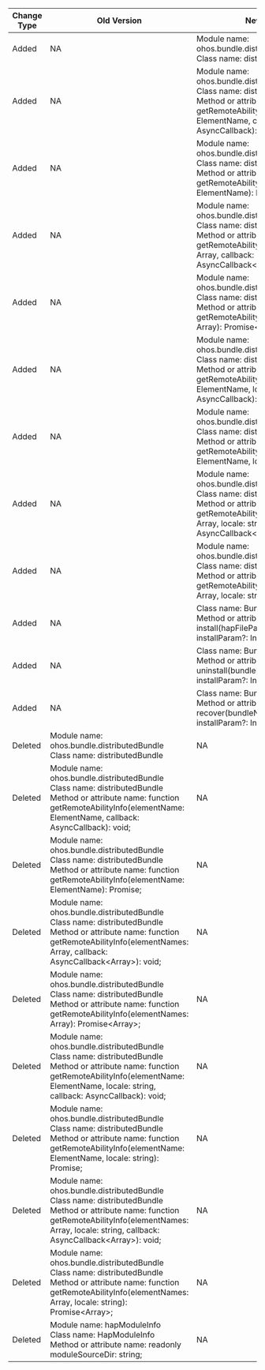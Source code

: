 | Change Type | Old Version | New Version | d.ts File |
| ---- | ------ | ------ | -------- |
|Added|NA|Module name: ohos.bundle.distributedBundleManager<br>Class name: distributedBundleManager|@ohos.bundle.distributedBundleManager.d.ts|
|Added|NA|Module name: ohos.bundle.distributedBundleManager<br>Class name: distributedBundleManager<br>Method or attribute name: function getRemoteAbilityInfo(elementName: ElementName, callback: AsyncCallback<RemoteAbilityInfo>): void;|@ohos.bundle.distributedBundleManager.d.ts|
|Added|NA|Module name: ohos.bundle.distributedBundleManager<br>Class name: distributedBundleManager<br>Method or attribute name: function getRemoteAbilityInfo(elementName: ElementName): Promise<RemoteAbilityInfo>;|@ohos.bundle.distributedBundleManager.d.ts|
|Added|NA|Module name: ohos.bundle.distributedBundleManager<br>Class name: distributedBundleManager<br>Method or attribute name: function getRemoteAbilityInfo(elementNames: Array<ElementName>, callback: AsyncCallback<Array<RemoteAbilityInfo>>): void;|@ohos.bundle.distributedBundleManager.d.ts|
|Added|NA|Module name: ohos.bundle.distributedBundleManager<br>Class name: distributedBundleManager<br>Method or attribute name: function getRemoteAbilityInfo(elementNames: Array<ElementName>): Promise<Array<RemoteAbilityInfo>>;|@ohos.bundle.distributedBundleManager.d.ts|
|Added|NA|Module name: ohos.bundle.distributedBundleManager<br>Class name: distributedBundleManager<br>Method or attribute name: function getRemoteAbilityInfo(elementName: ElementName, locale: string, callback: AsyncCallback<RemoteAbilityInfo>): void;|@ohos.bundle.distributedBundleManager.d.ts|
|Added|NA|Module name: ohos.bundle.distributedBundleManager<br>Class name: distributedBundleManager<br>Method or attribute name: function getRemoteAbilityInfo(elementName: ElementName, locale: string): Promise<RemoteAbilityInfo>;|@ohos.bundle.distributedBundleManager.d.ts|
|Added|NA|Module name: ohos.bundle.distributedBundleManager<br>Class name: distributedBundleManager<br>Method or attribute name: function getRemoteAbilityInfo(elementNames: Array<ElementName>, locale: string, callback: AsyncCallback<Array<RemoteAbilityInfo>>): void;|@ohos.bundle.distributedBundleManager.d.ts|
|Added|NA|Module name: ohos.bundle.distributedBundleManager<br>Class name: distributedBundleManager<br>Method or attribute name: function getRemoteAbilityInfo(elementNames: Array<ElementName>, locale: string): Promise<Array<RemoteAbilityInfo>>;|@ohos.bundle.distributedBundleManager.d.ts|
|Added|NA|Class name: BundleInstaller<br>Method or attribute name: install(hapFilePaths: Array<string>, installParam?: InstallParam) : Promise<void>;|@ohos.bundle.installer.d.ts|
|Added|NA|Class name: BundleInstaller<br>Method or attribute name: uninstall(bundleName: string, installParam?: InstallParam) : Promise<void>;|@ohos.bundle.installer.d.ts|
|Added|NA|Class name: BundleInstaller<br>Method or attribute name: recover(bundleName: string, installParam?: InstallParam) : Promise<void>;|@ohos.bundle.installer.d.ts|
|Deleted|Module name: ohos.bundle.distributedBundle<br>Class name: distributedBundle|NA|@ohos.bundle.distributedBundle.d.ts|
|Deleted|Module name: ohos.bundle.distributedBundle<br>Class name: distributedBundle<br>Method or attribute name: function getRemoteAbilityInfo(elementName: ElementName, callback: AsyncCallback<RemoteAbilityInfo>): void;|NA|@ohos.bundle.distributedBundle.d.ts|
|Deleted|Module name: ohos.bundle.distributedBundle<br>Class name: distributedBundle<br>Method or attribute name: function getRemoteAbilityInfo(elementName: ElementName): Promise<RemoteAbilityInfo>;|NA|@ohos.bundle.distributedBundle.d.ts|
|Deleted|Module name: ohos.bundle.distributedBundle<br>Class name: distributedBundle<br>Method or attribute name: function getRemoteAbilityInfo(elementNames: Array<ElementName>, callback: AsyncCallback<Array<RemoteAbilityInfo>>): void;|NA|@ohos.bundle.distributedBundle.d.ts|
|Deleted|Module name: ohos.bundle.distributedBundle<br>Class name: distributedBundle<br>Method or attribute name: function getRemoteAbilityInfo(elementNames: Array<ElementName>): Promise<Array<RemoteAbilityInfo>>;|NA|@ohos.bundle.distributedBundle.d.ts|
|Deleted|Module name: ohos.bundle.distributedBundle<br>Class name: distributedBundle<br>Method or attribute name: function getRemoteAbilityInfo(elementName: ElementName, locale: string, callback: AsyncCallback<RemoteAbilityInfo>): void;|NA|@ohos.bundle.distributedBundle.d.ts|
|Deleted|Module name: ohos.bundle.distributedBundle<br>Class name: distributedBundle<br>Method or attribute name: function getRemoteAbilityInfo(elementName: ElementName, locale: string): Promise<RemoteAbilityInfo>;|NA|@ohos.bundle.distributedBundle.d.ts|
|Deleted|Module name: ohos.bundle.distributedBundle<br>Class name: distributedBundle<br>Method or attribute name: function getRemoteAbilityInfo(elementNames: Array<ElementName>, locale: string, callback: AsyncCallback<Array<RemoteAbilityInfo>>): void;|NA|@ohos.bundle.distributedBundle.d.ts|
|Deleted|Module name: ohos.bundle.distributedBundle<br>Class name: distributedBundle<br>Method or attribute name: function getRemoteAbilityInfo(elementNames: Array<ElementName>, locale: string): Promise<Array<RemoteAbilityInfo>>;|NA|@ohos.bundle.distributedBundle.d.ts|
|Deleted|Module name: hapModuleInfo<br>Class name: HapModuleInfo<br>Method or attribute name: readonly moduleSourceDir: string;|NA|hapModuleInfo.d.ts|
